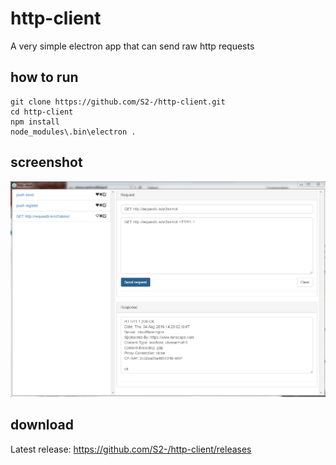 # http-client

A very simple electron app that can send raw http requests

## how to run

```
git clone https://github.com/S2-/http-client.git
cd http-client
npm install
node_modules\.bin\electron .
```

## screenshot
![version 1](screenshots/version1.png)

## download
Latest release: https://github.com/S2-/http-client/releases

